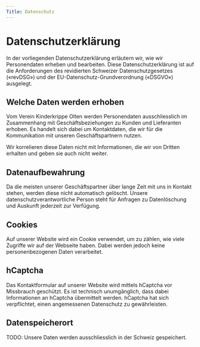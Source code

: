 ```yaml
---
Title: Datenschutz
---
```


# Datenschutzerklärung

In der vorliegenden Datenschutzerklärung erläutern wir, wie wir
Personendaten erheben und bearbeiten.  Diese Datenschutzerklärung ist auf
die Anforderungen des revidierten Schweizer Datenschutzgesetzes («revDSG»)
und der EU-Datenschutz-Grundverordnung («DSGVO») ausgelegt.

## Welche Daten werden erhoben

Vom Verein Kinderkrippe Olten werden Personendaten ausschliesslich im
Zusammenhang mit Geschäftsbeziehungen zu Kunden und Lieferanten erhoben.  Es
handelt sich dabei um Kontaktdaten, die wir für die Kommunikation mit
unseren Geschäftspartnern nutzen.

Wir korrelieren diese Daten nicht mit Informationen, die wir von Dritten
erhalten und geben sie auch nicht weiter.

## Datenaufbewahrung

Da die meisten unserer Geschäftspartner über lange Zeit mit uns in Kontakt
stehen, werden diese nicht automatisch gelöscht.  Unsere
datenschutzverantwortliche Person steht für Anfragen zu Datenlöschung und
Auskunft jederzeit zur Verfügung.

## Cookies

Auf unserer Website wird ein Cookie verwendet, um zu zählen, wie viele
Zugriffe wir auf der Webseite haben.  Dabei werden jedoch keine
personenbezogenen Daten verarbeitet.

## hCaptcha

Das Kontaktformular auf unserer Website wird mittels hCaptcha vor Missbrauch
geschützt.  Es ist technisch unumgänglich, dass dabei Informationen an
hCaptcha übermittelt werden.  hCaptcha hat sich verpflichtet, einen
angemessenen Datenschutz zu gewährleisten.

## Datenspeicherort

TODO: Unsere Daten werden ausschliesslich in der Schweiz gespeichert.

